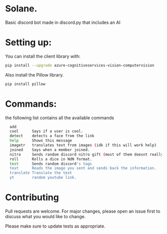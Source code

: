 # Solane.

Basic discord bot made in discord.py that includes an AI

# Setting up:

You can install the client library with:

```bash
pip install --upgrade azure-cognitiveservices-vision-computervision
```
Also install the Pillow library.

```bash
pip install pillow
```

# Commands:

the following list contains all the available commands

```bash
  add       
  cool      Says if a user is cool.
  detect    detects a face from the link
  help      Shows this message
  imagetr   translates text from images (idk if this will work help)
  joined    Says when a member joined.
  nitro     Sends random discord nitro gift (most of them doesnt really work ...
  roll      Rolls a dice in NdN format.
  test      Sends random discord's tags
  text      Reads the image you sent and sends back the information.
  translate Translate the text
  yt        random youtube link.
```

# Contributing
Pull requests are welcome. For major changes, please open an issue first to discuss what you would like to change.

Please make sure to update tests as appropriate.
